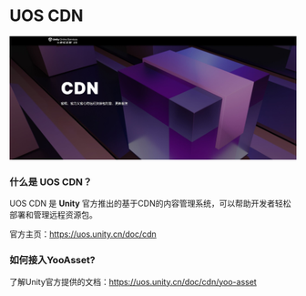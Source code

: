 # UOS CDN

![image](./Image/CDN-img1.png)

### 什么是 UOS CDN？

UOS CDN 是 **Unity** 官方推出的基于CDN的内容管理系统，可以帮助开发者轻松部署和管理远程资源包。

官方主页：https://uos.unity.cn/doc/cdn

### 如何接入YooAsset?

了解Unity官方提供的文档：https://uos.unity.cn/doc/cdn/yoo-asset

